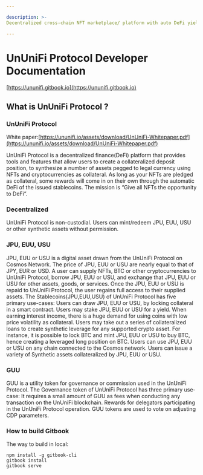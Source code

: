 ```yaml
---

description: >-
Decentralized cross-chain NFT marketplace/ platform with auto DeFi yield

---
```


# UnUniFi Protocol Developer Documentation

[https://ununifi.gitbook.io](https://ununifi.gitbook.io)

## What is UnUniFi Protocol ?

### UnUniFi Protocol

White paper:[https://ununifi.io/assets/download/UnUniFi-Whitepaper.pdf](https://ununifi.io/assets/download/UnUniFi-Whitepaper.pdf)

UnUniFi Protocol is a decentralized finance(DeFi) platform that provides tools and features that allow users to create a collateralized deposit position, to synthesize a number of assets pegged to legal currency using NFTs and cryptocurrencies as collateral. As long as your NFTs are pledged as collateral, some rewards will come in on their own through the automatic DeFi of the issued stablecoins. The mission is “Give all NFTs the opportunity to DeFi”.

### Decentralized

UnUniFi Protocol is non-custodial. Users can mint/redeem JPU, EUU, USU or other synthetic assets without permission.

### JPU, EUU, USU

JPU, EUU or USU is a digital asset drawn from the UnUniFi Protocol on Cosmos Network. The price of JPU, EUU or USU are nearly equal to that of JPY, EUR or USD. A user can supply NFTs, BTC or other cryptocurrencies to UnUniFi Protocol, borrow JPU, EUU or USU, and exchange that JPU, EUU or USU for other assets, goods, or services. Once the JPU, EUU or USU is repaid to UnUniFi Protocol, the user regains full access to their supplied assets. The Stablecoins(JPU,EUU,USU) of UnUniFi Protocol has five primary use-cases: Users can draw JPU, EUU or USU, by locking collateral in a smart contract. Users may stake JPU, EUU or USU for a yield. When earning interest income, there is a huge demand for using coins with low price volatility as collateral. Users may take out a series of collateralized loans to create synthetic leverage for any supported crypto asset. For instance, it is possible to lock BTC and mint JPU, EUU or USU to buy BTC, hence creating a leveraged long position on BTC. Users can use JPU, EUU or USU on any chain connected to the Cosmos network. Users can issue a variety of Synthetic assets collateralized by JPU, EUU or USU.

### GUU

GUU is a utility token for governance or commission used in the UnUniFi Protocol. The Governance token of UnUniFi Protocol has three primary use-case: It requires a small amount of GUU as fees when conducting any transaction on the UnUniFi blockchain. Rewards for delegators participating in the UnUniFi Protocol operation. GUU tokens are used to vote on adjusting CDP parameters.

### How to build Gitbook

The way to build in local:

```
npm install -g gitbook-cli
gitbook install
gitbook serve
```
